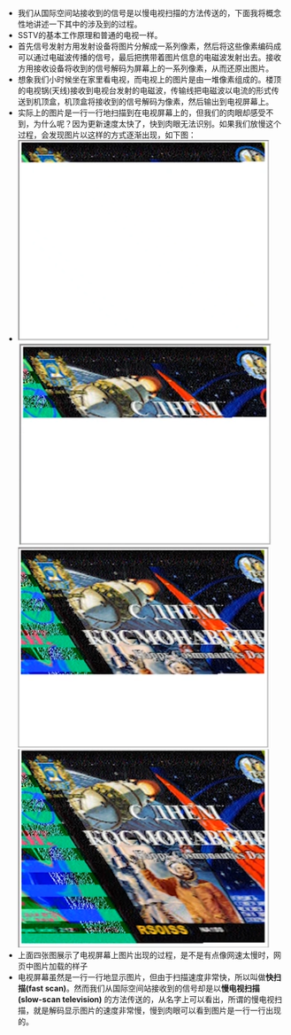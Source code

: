 - 我们从国际空间站接收到的信号是以慢电视扫描的方法传送的，下面我将概念性地讲述一下其中的涉及到的过程。
- SSTV的基本工作原理和普通的电视一样。
- 首先信号发射方用发射设备将图片分解成一系列像素，然后将这些像素编码成可以通过电磁波传播的信号，最后把携带着图片信息的电磁波发射出去。接收方用接收设备将收到的信号解码为屏幕上的一系列像素，从而还原出图片。
- 想象我们小时候坐在家里看电视，而电视上的图片是由一堆像素组成的。楼顶的电视锅(天线)接收到电视台发射的电磁波，传输线把电磁波以电流的形式传送到机顶盒，机顶盒将接收到的信号解码为像素，然后输出到电视屏幕上。
- 实际上的图片是一行一行地扫描到在电视屏幕上的，但我们的肉眼却感受不到，为什么呢？因为更新速度太快了，快到肉眼无法识别。如果我们放慢这个过程，会发现图片以这样的方式逐渐出现，如下图：
- ![image.png](../assets/image_1645010724224_0.png) 
  ![image.png](../assets/image_1645010729169_0.png) 
  ![image.png](../assets/image_1645010733023_0.png) 
  ![image.png](../assets/image_1645010736701_0.png)
- 上面四张图展示了电视屏幕上图片出现的过程，是不是有点像网速太慢时，网页中图片加载的样子
- 电视屏幕虽然是一行一行地显示图片，但由于扫描速度非常快，所以叫做**快扫描(fast scan)**。然而我们从国际空间站接收到的信号却是以**慢电视扫描(slow-scan television)** 的方法传送的，从名字上可以看出，所谓的慢电视扫描，就是解码显示图片的速度非常慢，慢到肉眼可以看到图片是一行一行出现的。